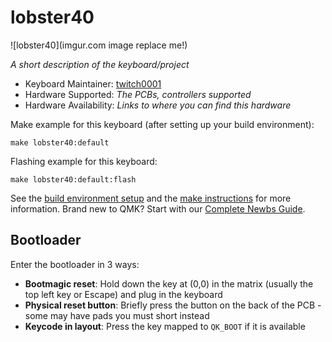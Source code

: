 # lobster40

![lobster40](imgur.com image replace me!)

*A short description of the keyboard/project*

* Keyboard Maintainer: [twitch0001](https://github.com/twitch0001)
* Hardware Supported: *The PCBs, controllers supported*
* Hardware Availability: *Links to where you can find this hardware*

Make example for this keyboard (after setting up your build environment):

    make lobster40:default

Flashing example for this keyboard:

    make lobster40:default:flash

See the [build environment setup](https://docs.qmk.fm/#/getting_started_build_tools) and the [make instructions](https://docs.qmk.fm/#/getting_started_make_guide) for more information. Brand new to QMK? Start with our [Complete Newbs Guide](https://docs.qmk.fm/#/newbs).

## Bootloader

Enter the bootloader in 3 ways:

* **Bootmagic reset**: Hold down the key at (0,0) in the matrix (usually the top left key or Escape) and plug in the keyboard
* **Physical reset button**: Briefly press the button on the back of the PCB - some may have pads you must short instead
* **Keycode in layout**: Press the key mapped to `QK_BOOT` if it is available
